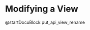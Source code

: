 Modifying a View
========================================

<!-- js/actions/api-view.js -->
@startDocuBlock put_api_view_rename

